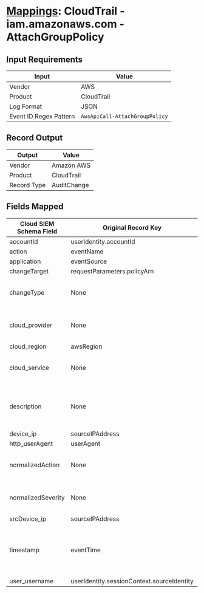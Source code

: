 # [Mappings](README.md): CloudTrail - iam.amazonaws.com - AttachGroupPolicy

## Input Requirements

|Input|Value|
|-----|-----|
|Vendor|AWS|
|Product|CloudTrail|
|Log Format|JSON|
|Event ID Regex Pattern|`AwsApiCall-AttachGroupPolicy`|

## Record Output

|Output|Value|
|------|-----|
|Vendor|Amazon AWS|
|Product|CloudTrail|
|Record Type|AuditChange|

## Fields Mapped

|Cloud SIEM Schema Field|Original Record Key|Notes|
|-----------------------|-------------------|-----|
|accountId|userIdentity.accountId||
|action|eventName||
|application|eventSource||
|changeTarget|requestParameters.policyArn||
|changeType|None|The static text `modify` is populated in this schema field.|
|cloud_provider|None|The static text `AWS` is populated in this schema field.|
|cloud_region|awsRegion||
|cloud_service|None|The static text `IAM` is populated in this schema field.|
|description|None|The static text `An IAM policy was attached to a IAM group.` is populated in this schema field.|
|device_ip|sourceIPAddress||
|http_userAgent|userAgent||
|normalizedAction|None|The static text `change` is populated in this schema field.|
|normalizedSeverity|None|The static text `1` is populated in this schema field.|
|srcDevice_ip|sourceIPAddress||
|timestamp|eventTime|We expect the orginal record value of `eventTime` is in the format `yyyy-MM-dd'T'HH:mm:ss'Z'`|
|user_username|userIdentity.sessionContext.sourceIdentity||

